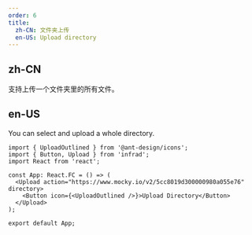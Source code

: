 ```yaml
---
order: 6
title:
  zh-CN: 文件夹上传
  en-US: Upload directory
---
```


## zh-CN

支持上传一个文件夹里的所有文件。

## en-US

You can select and upload a whole directory.

```tsx
import { UploadOutlined } from '@ant-design/icons';
import { Button, Upload } from 'infrad';
import React from 'react';

const App: React.FC = () => (
  <Upload action="https://www.mocky.io/v2/5cc8019d300000980a055e76" directory>
    <Button icon={<UploadOutlined />}>Upload Directory</Button>
  </Upload>
);

export default App;
```
